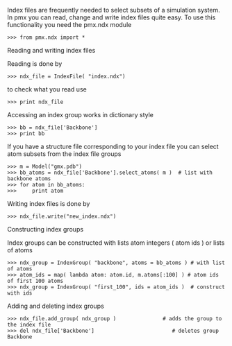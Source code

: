 Index files are frequently needed to select subsets of a simulation system.
In pmx you can read, change and write index files quite easy.
To use this functionality you need the pmx.ndx module

```
>>> from pmx.ndx import *
```
Reading and writing index files

Reading is done by

```
>>> ndx_file = IndexFile( "index.ndx")
```

to check what you read use
```
>>> print ndx_file
```
Accessing an index group works in dictionary style
```
>>> bb = ndx_file['Backbone']
>>> print bb
```

If you have a structure file corresponding to your index file you can
select atom subsets from the index file groups

```
>>> m = Model("gmx.pdb")
>>> bb_atoms = ndx_file['Backbone'].select_atoms( m )  # list with backbone atoms
>>> for atom in bb_atoms:            
>>>     print atom
```

Writing index files is done by

```
>>> ndx_file.write("new_index.ndx")
```

Constructing index groups

Index groups can be constructed with lists atom integers ( atom ids ) or lists of atoms

```
>>> ndx_group = IndexGroup( "backbone", atoms = bb_atoms ) # with list of atoms
>>> atom_ids = map( lambda atom: atom.id, m.atoms[:100] ) # atom ids of first 100 atoms
>>> ndx_group = IndexGroup( "first_100", ids = atom_ids )  # construct with ids
```

Adding and deleting index groups

```
>>> ndx_file.add_group( ndx_group )               # adds the group to the index file
>>> del ndx_file['Backbone']                         # deletes group Backbone
```